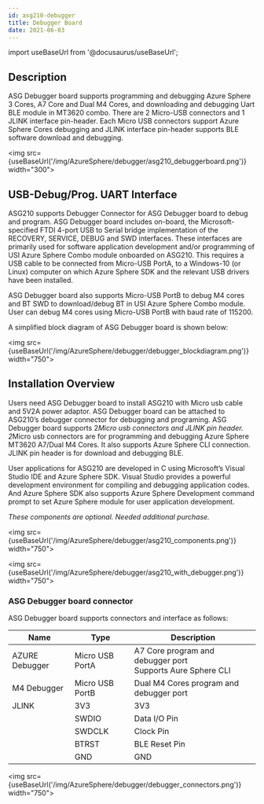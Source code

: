 ```yaml
---
id: asg210-debugger
title: Debugger Board
date: 2021-06-03
---
```


import useBaseUrl from '@docusaurus/useBaseUrl';

## Description

ASG Debugger board supports programming and debugging Azure Sphere 3 Cores, A7 Core and Dual M4 Cores, and downloading and debugging Uart BLE module in MT3620 combo. There are 2 Micro-USB connectors and 1 JLINK interface pin-header. Each Micro USB connectors support Azure Sphere Cores debugging and JLINK interface pin-header supports BLE software download and debugging.

<img src={useBaseUrl('/img/AzureSphere/debugger/asg210_debuggerboard.png')} width="300"></img>

## USB-Debug/Prog. UART Interface 

ASG210 supports Debugger Connector for ASG Debugger board to debug and program. ASG Debugger board includes on-board, the Microsoft-specified FTDI 4-port USB to Serial bridge implementation of the RECOVERY, SERVICE, DEBUG and SWD interfaces. These interfaces are primarily used for software application development and/or programming of USI Azure Sphere Combo module onboarded on ASG210. This requires a USB cable to be connected from Micro-USB PortA, to a Windows-10 (or Linux) computer on which Azure Sphere SDK and the relevant USB drivers have been installed.

ASG Debugger board also supports Micro-USB PortB to debug M4 cores and BT SWD to download/debug BT in USI Azure Sphere Combo module. User can debug M4 cores using Micro-USB PortB with baud rate of 115200. 

A simplified block diagram of ASG Debugger board is shown below:

<img src={useBaseUrl('/img/AzureSphere/debugger/debugger_blockdiagram.png')} width="750"></img>

## Installation Overview

Users need ASG Debugger board to install ASG210 with Micro usb cable and 5V2A power adaptor. ASG Debugger board can be attached to ASG210’s debugger connector for debugging and programing. ASG Debugger board supports 2*Micro usb connectors and JLINK pin header. 
2*Micro usb connectors are for programming and debugging Azure Sphere MT3620 A7/Dual M4 Cores. It also supports Azure Sphere CLI connection. JLINK pin header is for download and debugging BLE.

User applications for ASG210 are developed in C using Microsoft’s Visual Studio IDE and Azure Sphere SDK. Visual Studio provides a powerful development environment for compiling and debugging application codes. And Azure Sphere SDK also supports Azure Sphere Development command prompt to set Azure Sphere module for user application development. 

*These components are optional. Needed additional purchase.*

<img src={useBaseUrl('/img/AzureSphere/debugger/asg210_components.png')} width="750"></img>

<img src={useBaseUrl('/img/AzureSphere/debugger/asg210_with_debugger.png')} width="750"></img>

###	ASG Debugger board connector

ASG Debugger board supports connectors and interface as follows:

| Name           | Type             | Description |
| -------------- | ---------------- | ----------- |
| AZURE Debugger | Micro USB PortA  | A7 Core program and debugger port <br /> Supports Aure Sphere CLI |
| M4 Debugger    | Micro USB PortB  | Dual M4 Cores program and debugger port |
| JLINK          | 3V3              | 3V3 |
|                | SWDIO            | Data I/O Pin |
|                | SWDCLK           | Clock Pin |
|                | BTRST            | BLE Reset Pin |
|                | GND              | GND |

<img src={useBaseUrl('/img/AzureSphere/debugger/debugger_connectors.png')} width="750"></img>
